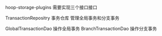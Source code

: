 hoop-storage-plugins
需要实现三个接口接口

TransactionRepositry  事务仓库 管理全局事务和分支事务

GlobalTransactionDao  操作全局事务
BranchTransactionDao  操作分支事务
